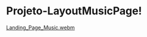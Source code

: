 # Projeto-LayoutMusicPage!

[Landing_Page_Music.webm](https://user-images.githubusercontent.com/108759317/196559001-0285ac3d-8937-444e-8999-a7bf811ce2cc.webm)
